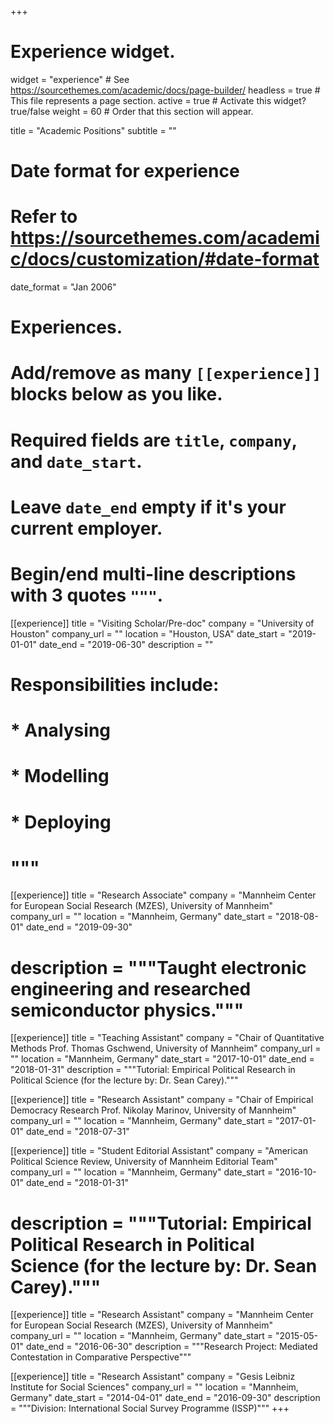 +++
# Experience widget.
widget = "experience"  # See https://sourcethemes.com/academic/docs/page-builder/
headless = true  # This file represents a page section.
active = true  # Activate this widget? true/false
weight = 60  # Order that this section will appear.

title = "Academic Positions"
subtitle = ""

# Date format for experience
#   Refer to https://sourcethemes.com/academic/docs/customization/#date-format
date_format = "Jan 2006"

# Experiences.
#   Add/remove as many `[[experience]]` blocks below as you like.
#   Required fields are `title`, `company`, and `date_start`.
#   Leave `date_end` empty if it's your current employer.
#   Begin/end multi-line descriptions with 3 quotes `"""`.
[[experience]]
  title = "Visiting Scholar/Pre-doc"
  company = "University of Houston"
  company_url = ""
  location = "Houston, USA"
  date_start = "2019-01-01"
  date_end = "2019-06-30"
  description = ""
 # Responsibilities include:
  
 # * Analysing
 # * Modelling
 # * Deploying
 # """

[[experience]]
  title = "Research Associate"
  company = "Mannheim Center for European Social Research (MZES), University of Mannheim"
  company_url = ""
  location = "Mannheim, Germany"
  date_start = "2018-08-01"
  date_end = "2019-09-30"
 # description = """Taught electronic engineering and researched semiconductor physics."""

[[experience]]
  title = "Teaching Assistant"
  company = "Chair of Quantitative Methods Prof. Thomas Gschwend, University of Mannheim"
  company_url = ""
  location = "Mannheim, Germany"
  date_start = "2017-10-01"
  date_end = "2018-01-31"
  description = """Tutorial: Empirical Political Research in Political Science (for the lecture by: Dr. Sean Carey)."""
  
 [[experience]]
  title = "Research Assistant"
  company = "Chair of Empirical Democracy Research Prof. Nikolay Marinov, University of Mannheim"
  company_url = ""
  location = "Mannheim, Germany"
  date_start = "2017-01-01"
  date_end = "2018-07-31"
  
 [[experience]]
  title = "Student Editorial Assistant"
  company = "American Political Science Review, University of Mannheim Editorial Team"
  company_url = ""
  location = "Mannheim, Germany"
  date_start = "2016-10-01"
  date_end = "2018-01-31"
 # description = """Tutorial: Empirical Political Research in Political Science (for the lecture by: Dr. Sean Carey)."""
 
 [[experience]]
  title = "Research Assistant"
  company = "Mannheim Center for European Social Research (MZES), University of Mannheim"
  company_url = ""
  location = "Mannheim, Germany"
  date_start = "2015-05-01"
  date_end = "2016-06-30"
  description = """Research Project:  Mediated Contestation in Comparative Perspective"""
  
  [[experience]]
  title = "Research Assistant"
  company = "Gesis Leibniz Institute for Social Sciences"
  company_url = ""
  location = "Mannheim, Germany"
  date_start = "2014-04-01"
  date_end = "2016-09-30"
  description = """Division: International Social Survey Programme (ISSP)"""
+++
